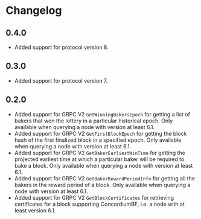 # Changelog

## 0.4.0

- Added support for protocol version 8.

## 0.3.0

- Added support for protocol version 7.

## 0.2.0

- Added support for GRPC V2 `GetWinningBakersEpoch` for getting a list of bakers that won the lottery in a particular historical epoch. Only available when querying a node with version at least 6.1.
- Added support for GRPC V2 `GetFirstBlockEpoch` for getting the block hash of the first finalized block in a specified epoch. Only available when querying a node with version at least 6.1.
- Added support for GRPC V2 `GetBakerEarliestWinTime` for getting the projected earliest time at which a particular baker will be required to bake a block. Only available when querying a node with version at least 6.1.
- Added support for GRPC V2 `GetBakerRewardPeriodInfo` for getting all the bakers in the reward period of a block. Only available when querying a node with version at least 6.1.
- Added support for GRPC V2 `GetBlockCertificates` for retrieving certificates for a block supporting ConcordiumBF, i.e. a node with at least version 6.1.
